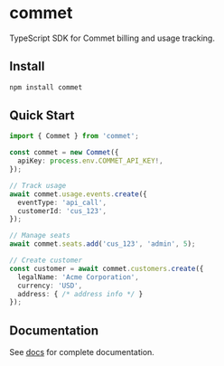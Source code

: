 # commet

TypeScript SDK for Commet billing and usage tracking.

## Install

```bash
npm install commet
```

## Quick Start

```typescript
import { Commet } from 'commet';

const commet = new Commet({
  apiKey: process.env.COMMET_API_KEY!,
});

// Track usage
await commet.usage.events.create({
  eventType: 'api_call',
  customerId: 'cus_123',
});

// Manage seats
await commet.seats.add('cus_123', 'admin', 5);

// Create customer
const customer = await commet.customers.create({
  legalName: 'Acme Corporation',
  currency: 'USD',
  address: { /* address info */ }
});
```

## Documentation

See [docs](https://docs.commet.co) for complete documentation.